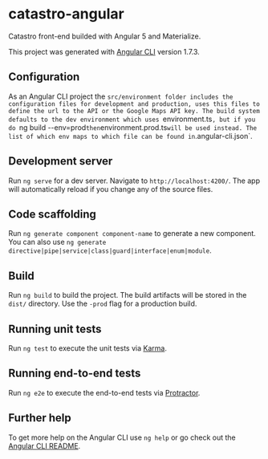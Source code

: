 # catastro-angular
Catastro front-end builded with Angular 5 and Materialize. 

This project was generated with [Angular CLI](https://github.com/angular/angular-cli) version 1.7.3.

## Configuration
As an Angular CLI project the `src/environment folder includes the configuration files for development and production, uses this files to define the url to the API or the Google Maps API key.
The build system defaults to the dev environment which uses `environment.ts`, but if you do `ng build --env=prod` then `environment.prod.ts` will be used instead. The list of which env maps to which file can be found in `.angular-cli.json`.
## Development server

Run `ng serve` for a dev server. Navigate to `http://localhost:4200/`. The app will automatically reload if you change any of the source files.

## Code scaffolding

Run `ng generate component component-name` to generate a new component. You can also use `ng generate directive|pipe|service|class|guard|interface|enum|module`.

## Build

Run `ng build` to build the project. The build artifacts will be stored in the `dist/` directory. Use the `-prod` flag for a production build.

## Running unit tests

Run `ng test` to execute the unit tests via [Karma](https://karma-runner.github.io).

## Running end-to-end tests

Run `ng e2e` to execute the end-to-end tests via [Protractor](http://www.protractortest.org/).

## Further help

To get more help on the Angular CLI use `ng help` or go check out the [Angular CLI README](https://github.com/angular/angular-cli/blob/master/README.md).
